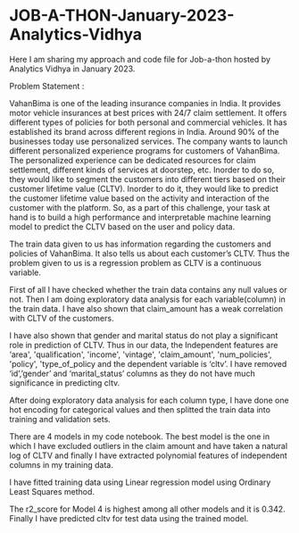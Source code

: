 # JOB-A-THON-January-2023-Analytics-Vidhya
Here I am sharing my approach and code file for Job-a-thon hosted by Analytics Vidhya in January 2023.

Problem Statement :

VahanBima is one of the leading insurance companies in India. It provides motor vehicle insurances
at best prices with 24/7 claim settlement. It offers different types of policies for both personal and
commercial vehicles. It has established its brand across different regions in India.
Around 90% of the businesses today use personalized services. The company wants to launch
different personalized experience programs for customers of VahanBima. The personalized
experience can be dedicated resources for claim settlement, different kinds of services at doorstep, etc.
Inorder to do so, they would like to segment the customers into different tiers based on their customer
lifetime value (CLTV).
Inorder to do it, they would like to predict the customer lifetime value based on the activity and
interaction of the customer with the platform. So, as a part of this challenge, your task at hand is to
build a high performance and interpretable machine learning model to predict the CLTV based on the
user and policy data.

The train data given to us has information regarding the customers and policies of
VahanBima. It also tells us about each customer’s CLTV. Thus the problem given to us is a
regression problem as CLTV is a continuous variable.

First of all I have checked whether the train data contains any null values or not. Then I am
doing exploratory data analysis for each variable(column) in the train data. I have also
shown that claim_amount has a weak correlation with CLTV of the customers.

I have also shown that gender and marital status do not play a significant role in prediction of
CLTV. Thus in our data, the Independent features are ‘area', 'qualification', 'income',
'vintage', 'claim_amount', 'num_policies', 'policy', 'type_of_policy and the dependent variable
is ‘cltv’. I have removed ‘id’,’gender’ and ‘marital_status’ columns as they do not have much
significance in predicting cltv.

After doing exploratory data analysis for each column type, I have done one hot encoding for
categorical values and then splitted the train data into training and validation sets.

There are 4 models in my code notebook. The best model is the one in which I have
excluded outliers in the claim amount and have taken a natural log of CLTV and finally I have
extracted polynomial features of independent columns in my training data.

I have fitted training data using Linear regression model using Ordinary Least Squares
method.

The r2_score for Model 4 is highest among all other models and it is 0.342.
Finally I have predicted cltv for test data using the trained model.
